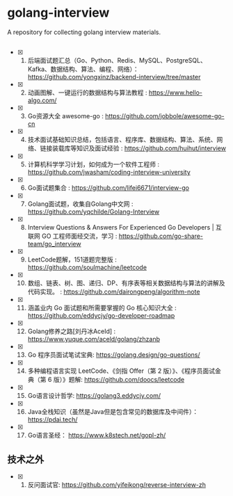 # golang-interview
A repository for collecting golang interview materials.

##
- [x] 1. 后端面试题汇总（Go、Python、Redis、MySQL、PostgreSQL、Kafka、数据结构、算法、编程、网络）：<https://github.com/yongxinz/backend-interview/tree/master>

- [x] 2. 动画图解、一键运行的数据结构与算法教程 : <https://www.hello-algo.com/>

- [x] 3. Go资源大全 awesome-go : <https://github.com/jobbole/awesome-go-cn>

- [x] 4. 技术面试基础知识总结，包括语言、程序库、数据结构、算法、系统、网络、链接装载库等知识及面试经验 : <https://github.com/huihut/interview>

- [x] 5. 计算机科学学习计划，如何成为一个软件工程师 : <https://github.com/jwasham/coding-interview-university>

- [x] 6. Go面试题集合 : <https://github.com/lifei6671/interview-go>

- [x] 7. Golang面试题，收集自Golang中文网 : <https://github.com/yqchilde/Golang-Interview>

- [x] 8. Interview Questions & Answers For Experienced Go Developers | 互联网 GO 工程师面经交流，学习 : <https://github.com/go-share-team/go_interview>

- [x] 9. LeetCode题解，151道题完整版 : <https://github.com/soulmachine/leetcode>

- [x] 10. 数组、链表、树、图、递归、DP、有序表等相关数据结构与算法的讲解及代码实现。 : <https://github.com/dairongpeng/algorithm-note>
 
- [x] 11. 涵盖业内 Go 面试题和所需要掌握的 Go 核心知识大全 : <https://github.com/eddycjy/go-developer-roadmap>

- [x] 12. Golang修养之路[刘丹冰AceId] : <https://www.yuque.com/aceld/golang/zhzanb>

- [x] 13. Go 程序员面试笔试宝典: <https://golang.design/go-questions/>

- [x] 14. 多种编程语言实现 LeetCode、《剑指 Offer（第 2 版）》、《程序员面试金典（第 6 版）》题解: <https://github.com/doocs/leetcode>

- [x] 15. Go语言设计哲学: <https://golang3.eddycjy.com/>

- [x] 16. Java全栈知识（虽然是Java但是包含常见的数据库及中间件）： <https://pdai.tech/>

- [x] 17. Go语言圣经： <https://www.k8stech.net/gopl-zh/>

## 技术之外
- [x] 1. 反问面试官: <https://github.com/yifeikong/reverse-interview-zh>
